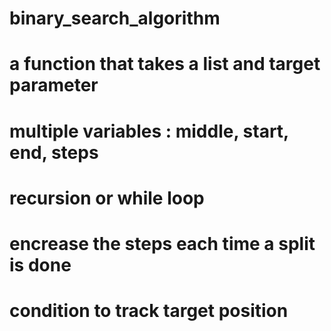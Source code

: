 # binary_search_algorithm

# a function that takes a list and target parameter
# multiple variables : middle, start, end, steps
# recursion or while loop
# encrease the steps each time a split is done
# condition to track target position
